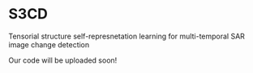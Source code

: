 # S3CD
Tensorial structure self-represnetation learning for multi-temporal SAR image change detection

Our code will be uploaded soon!
